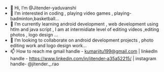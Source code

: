 - 👋 Hi, I’m @Jitender-yaduvanshi
- 👀 I’m interested in coding , playing video games , playing-badminton,basketball... 
- 🌱 I’m currently learning android development , web development using htlm and java script , I am at intermidiate level of editing videos ,editing photos , logo design ...
- 💞️ I’m looking to collaborate on android development projects , photo editing work and logo design work...
- 📫 How to reach me gmail handle - kumarjitu199@gmail.com | linkedIn handle - https://www.linkedin.com/in/jitender-a35a52215/ | instagram handle- @jitender._.rao   

<!---
Jitender-yaduvanshi/Jitender-yaduvanshi is a ✨ special ✨ repository because its `README.md` (this file) appears on your GitHub profile.
You can click the Preview link to take a look at your changes.
--->
